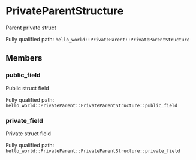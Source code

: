 # PrivateParentStructure

Parent private struct


Fully qualified path: `hello_world::PrivateParent::PrivateParentStructure`

## Members

### public_field

Public struct field

Fully qualified path: `hello_world::PrivateParent::PrivateParentStructure::public_field`


### private_field

Private struct field

Fully qualified path: `hello_world::PrivateParent::PrivateParentStructure::private_field`


